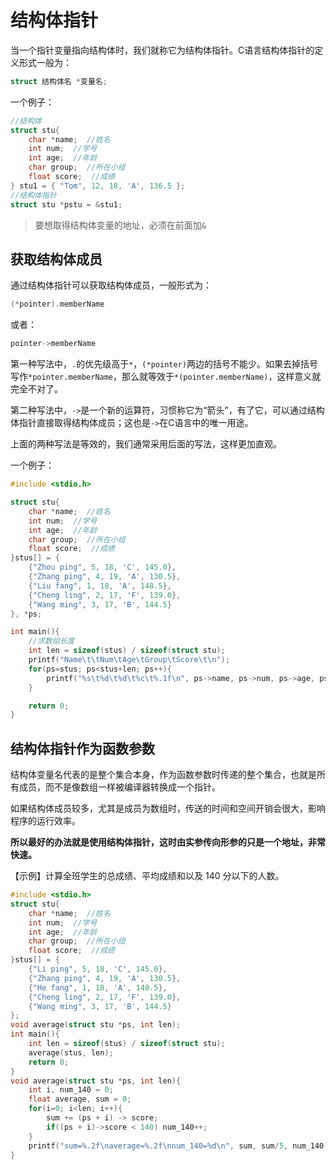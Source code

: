 # 结构体指针

当一个指针变量指向结构体时，我们就称它为结构体指针。C语言结构体指针的定义形式一般为：

```c
struct 结构体名 *变量名;
```

一个例子：

```c
//结构体
struct stu{
    char *name;  //姓名
    int num;  //学号
    int age;  //年龄
    char group;  //所在小组
    float score;  //成绩
} stu1 = { "Tom", 12, 18, 'A', 136.5 };
//结构体指针
struct stu *pstu = &stu1;
```

> 要想取得结构体变量的地址，必须在前面加`&`

## 获取结构体成员

通过结构体指针可以获取结构体成员，一般形式为：

```c
(*pointer).memberName
```

或者：

```c
pointer->memberName
```

第一种写法中，`.`的优先级高于`*`，`(*pointer)`两边的括号不能少。如果去掉括号写作`*pointer.memberName`，那么就等效于`*(pointer.memberName)`，这样意义就完全不对了。

第二种写法中，`->`是一个新的运算符，习惯称它为“箭头”，有了它，可以通过结构体指针直接取得结构体成员；这也是`->`在C语言中的唯一用途。

上面的两种写法是等效的，我们通常采用后面的写法，这样更加直观。

一个例子：

```c
#include <stdio.h>

struct stu{
    char *name;  //姓名
    int num;  //学号
    int age;  //年龄
    char group;  //所在小组
    float score;  //成绩
}stus[] = {
    {"Zhou ping", 5, 18, 'C', 145.0},
    {"Zhang ping", 4, 19, 'A', 130.5},
    {"Liu fang", 1, 18, 'A', 148.5},
    {"Cheng ling", 2, 17, 'F', 139.0},
    {"Wang ming", 3, 17, 'B', 144.5}
}, *ps;

int main(){
    //求数组长度
    int len = sizeof(stus) / sizeof(struct stu);
    printf("Name\t\tNum\tAge\tGroup\tScore\t\n");
    for(ps=stus; ps<stus+len; ps++){
        printf("%s\t%d\t%d\t%c\t%.1f\n", ps->name, ps->num, ps->age, ps->group, ps->score);
    }

    return 0;
}
```

## 结构体指针作为函数参数

结构体变量名代表的是整个集合本身，作为函数参数时传递的整个集合，也就是所有成员，而不是像数组一样被编译器转换成一个指针。

如果结构体成员较多，尤其是成员为数组时，传送的时间和空间开销会很大，影响程序的运行效率。

**所以最好的办法就是使用结构体指针，这时由实参传向形参的只是一个地址，非常快速。**

【示例】计算全班学生的总成绩、平均成绩和以及 140 分以下的人数。

```c
#include <stdio.h>
struct stu{
    char *name;  //姓名
    int num;  //学号
    int age;  //年龄
    char group;  //所在小组
    float score;  //成绩
}stus[] = {
    {"Li ping", 5, 18, 'C', 145.0},
    {"Zhang ping", 4, 19, 'A', 130.5},
    {"He fang", 1, 18, 'A', 148.5},
    {"Cheng ling", 2, 17, 'F', 139.0},
    {"Wang ming", 3, 17, 'B', 144.5}
};
void average(struct stu *ps, int len);
int main(){
    int len = sizeof(stus) / sizeof(struct stu);
    average(stus, len);
    return 0;
}
void average(struct stu *ps, int len){
    int i, num_140 = 0;
    float average, sum = 0;
    for(i=0; i<len; i++){
        sum += (ps + i) -> score;
        if((ps + i)->score < 140) num_140++;
    }
    printf("sum=%.2f\naverage=%.2f\nnum_140=%d\n", sum, sum/5, num_140);
}
```

